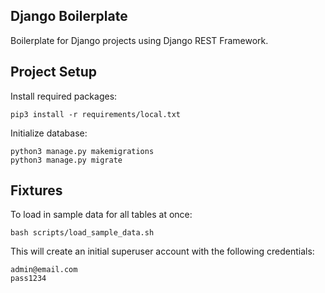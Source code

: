 ## Django Boilerplate

Boilerplate for Django projects using Django REST Framework.

## Project Setup

Install required packages:
```
pip3 install -r requirements/local.txt
```

Initialize database:
```
python3 manage.py makemigrations
python3 manage.py migrate
```

## Fixtures

To load in sample data for all tables at once:
```
bash scripts/load_sample_data.sh
```

This will create an initial superuser account with the following credentials:
```
admin@email.com
pass1234
```
